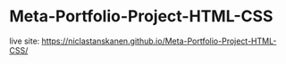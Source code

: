 # Meta-Portfolio-Project-HTML-CSS

live site: https://niclastanskanen.github.io/Meta-Portfolio-Project-HTML-CSS/
